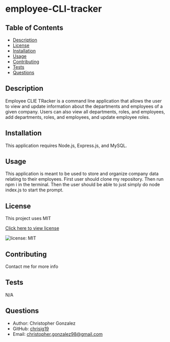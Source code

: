 # employee-CLI-tracker

## Table of Contents

- [Description](#description)
- [License](#license)
- [Installation](#installation)
- [Usage](#usage)
- [Contributing](#contributing)
- [Tests](#test)
- [Questions](#questions)

## Description

Employee CLIE TRacker is a command line application that allows the user to view and update information about the departments and employees of a given company. Users can also view all departments, roles, and employees, add departments, roles, and employees, and update employee roles.

## Installation

This application requires Node.js, Express.js, and MySQL.

## Usage

This application is meant to be used to store and organize company data relating to their employees.
First user should clone my repository. Then run npm i in the terminal. Then the user should be able to just simply do node index.js to start
the prompt.



## License

This project uses MIT

[Click here to view license](https://opensource.org/licenses/MIT)

![license: MIT](https://img.shields.io/badge/License-MIT-yellow.svg)

## Contributing

Contact me for more info

## Tests

N/A

## Questions

- Author: Christopher Gonzalez
- GitHub: [chrisjg19](https://github.com/chrisjg19)
- Email: christopher.gonzalez98@gmail.com